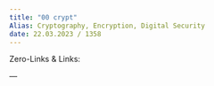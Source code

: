 ```yaml
---
title: "00 crypt"
Alias: Cryptography, Encryption, Digital Security
date: 22.03.2023 / 1358  
---
```

Zero-Links & Links:  


—  
